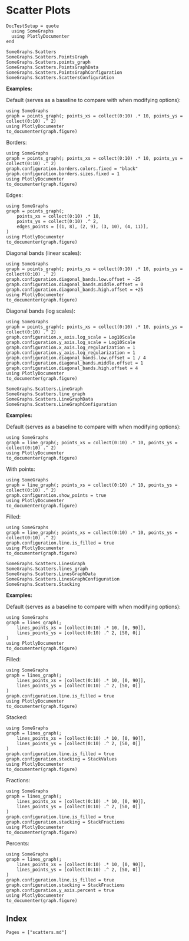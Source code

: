 # Scatter Plots

```@meta
DocTestSetup = quote
  using SomeGraphs
  using PlotlyDocumenter
end
```

```@docs
SomeGraphs.Scatters
SomeGraphs.Scatters.PointsGraph
SomeGraphs.Scatters.points_graph
SomeGraphs.Scatters.PointsGraphData
SomeGraphs.Scatters.PointsGraphConfiguration
SomeGraphs.Scatters.ScattersConfiguration
```

**Examples:**

Default (serves as a baseline to compare with when modifying options):

```@example
using SomeGraphs
graph = points_graph(; points_xs = collect(0:10) .* 10, points_ys = collect(0:10) .^ 2)
using PlotlyDocumenter
to_documenter(graph.figure)
```

Borders:

```@example
using SomeGraphs
graph = points_graph(; points_xs = collect(0:10) .* 10, points_ys = collect(0:10) .^ 2)
graph.configuration.borders.colors.fixed = "black"
graph.configuration.borders.sizes.fixed = 1
using PlotlyDocumenter
to_documenter(graph.figure)
```

Edges:

```@example
using SomeGraphs
graph = points_graph(;
    points_xs = collect(0:10) .* 10,
    points_ys = collect(0:10) .^ 2,
    edges_points = [(1, 8), (2, 9), (3, 10), (4, 11)],
)
using PlotlyDocumenter
to_documenter(graph.figure)
```

Diagonal bands (linear scales):

```@example
using SomeGraphs
graph = points_graph(; points_xs = collect(0:10) .* 10, points_ys = collect(0:10) .^ 2)
graph.configuration.diagonal_bands.low.offset = -25
graph.configuration.diagonal_bands.middle.offset = 0
graph.configuration.diagonal_bands.high.offset = +25
using PlotlyDocumenter
to_documenter(graph.figure)
```

Diagonal bands (log scales):

```@example
using SomeGraphs
graph = points_graph(; points_xs = collect(0:10) .* 10, points_ys = collect(0:10) .^ 2)
graph.configuration.x_axis.log_scale = Log10Scale
graph.configuration.y_axis.log_scale = Log10Scale
graph.configuration.x_axis.log_regularization = 1
graph.configuration.y_axis.log_regularization = 1
graph.configuration.diagonal_bands.low.offset = 1 / 4
graph.configuration.diagonal_bands.middle.offset = 1
graph.configuration.diagonal_bands.high.offset = 4
using PlotlyDocumenter
to_documenter(graph.figure)
```

```@docs
SomeGraphs.Scatters.LineGraph
SomeGraphs.Scatters.line_graph
SomeGraphs.Scatters.LineGraphData
SomeGraphs.Scatters.LineGraphConfiguration
```

**Examples:**

Default (serves as a baseline to compare with when modifying options):

```@example
using SomeGraphs
graph = line_graph(; points_xs = collect(0:10) .* 10, points_ys = collect(0:10) .^ 2)
using PlotlyDocumenter
to_documenter(graph.figure)
```

With points:

```@example
using SomeGraphs
graph = line_graph(; points_xs = collect(0:10) .* 10, points_ys = collect(0:10) .^ 2)
graph.configuration.show_points = true
using PlotlyDocumenter
to_documenter(graph.figure)
```

Filled:

```@example
using SomeGraphs
graph = line_graph(; points_xs = collect(0:10) .* 10, points_ys = collect(0:10) .^ 2)
graph.configuration.line.is_filled = true
using PlotlyDocumenter
to_documenter(graph.figure)
```

```@docs
SomeGraphs.Scatters.LinesGraph
SomeGraphs.Scatters.lines_graph
SomeGraphs.Scatters.LinesGraphData
SomeGraphs.Scatters.LinesGraphConfiguration
SomeGraphs.Scatters.Stacking
```

**Examples:**

Default (serves as a baseline to compare with when modifying options):

```@example
using SomeGraphs
graph = lines_graph(;
    lines_points_xs = [collect(0:10) .* 10, [0, 90]],
    lines_points_ys = [collect(0:10) .^ 2, [50, 0]]
)
using PlotlyDocumenter
to_documenter(graph.figure)
```

Filled:

```@example
using SomeGraphs
graph = lines_graph(;
    lines_points_xs = [collect(0:10) .* 10, [0, 90]],
    lines_points_ys = [collect(0:10) .^ 2, [50, 0]]
)
graph.configuration.line.is_filled = true
using PlotlyDocumenter
to_documenter(graph.figure)
```

Stacked:

```@example
using SomeGraphs
graph = lines_graph(;
    lines_points_xs = [collect(0:10) .* 10, [0, 90]],
    lines_points_ys = [collect(0:10) .^ 2, [50, 0]]
)
graph.configuration.line.is_filled = true
graph.configuration.stacking = StackValues
using PlotlyDocumenter
to_documenter(graph.figure)
```

Fractions:

```@example
using SomeGraphs
graph = lines_graph(;
    lines_points_xs = [collect(0:10) .* 10, [0, 90]],
    lines_points_ys = [collect(0:10) .^ 2, [50, 0]]
)
graph.configuration.line.is_filled = true
graph.configuration.stacking = StackFractions
using PlotlyDocumenter
to_documenter(graph.figure)
```

Percents:

```@example
using SomeGraphs
graph = lines_graph(;
    lines_points_xs = [collect(0:10) .* 10, [0, 90]],
    lines_points_ys = [collect(0:10) .^ 2, [50, 0]]
)
graph.configuration.line.is_filled = true
graph.configuration.stacking = StackFractions
graph.configuration.y_axis.percent = true
using PlotlyDocumenter
to_documenter(graph.figure)
```

## Index

```@index
Pages = ["scatters.md"]
```
